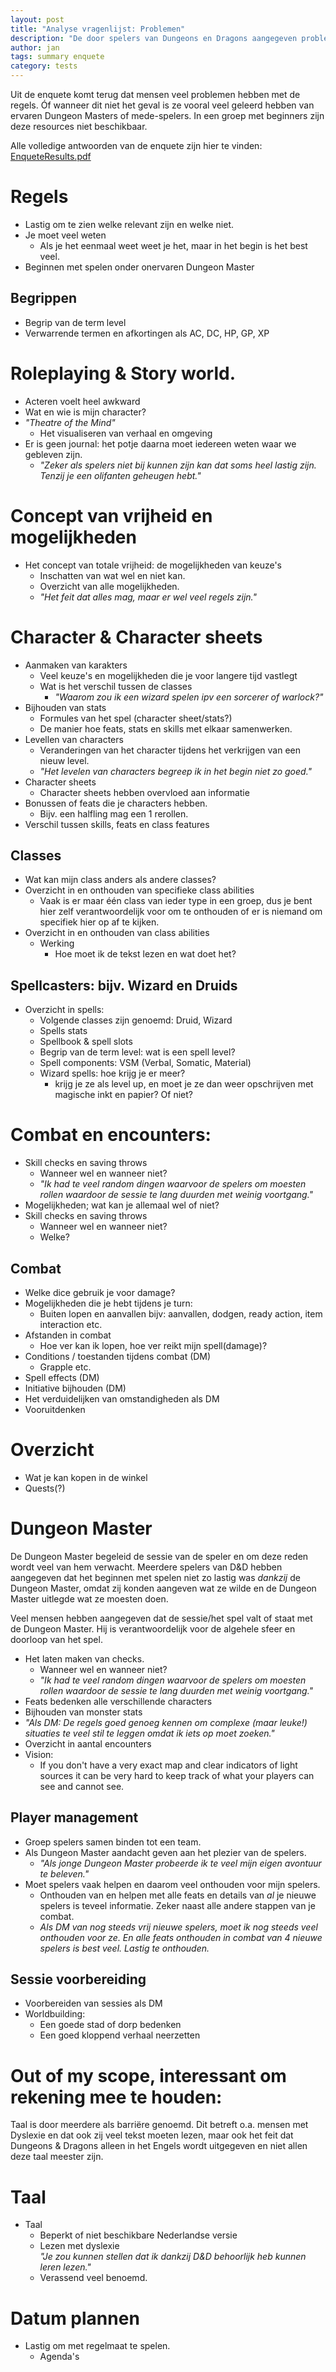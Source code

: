 ```yaml
---
layout: post
title: "Analyse vragenlijst: Problemen"
description: "De door spelers van Dungeons en Dragons aangegeven problemen bij het eerste keer spelen van Dungeons en Dragons."
author: jan
tags: summary enquete
category: tests
---
```


Uit de enquete komt terug dat mensen veel problemen hebben met de regels. Óf wanneer dit niet het geval is ze vooral veel geleerd hebben van ervaren Dungeon Masters of mede-spelers. In een groep met beginners zijn deze resources niet beschikbaar.

Alle volledige antwoorden van de enquete zijn hier te vinden: [EnqueteResults.pdf]({{site.url}}/assets/EnqueteResults.pdf)

# Regels
- Lastig om te zien welke relevant zijn en welke niet.
- Je moet veel weten
	- Als je het eenmaal weet weet je het, maar in het begin is het best veel.
- Beginnen met spelen onder onervaren Dungeon Master
	
## Begrippen
- Begrip van de term level
- Verwarrende termen en afkortingen als AC, DC, HP, GP, XP

# Roleplaying & Story world.
- Acteren voelt heel awkward
- Wat en wie is mijn character?
- _"Theatre of the Mind"_
	- Het visualiseren van verhaal en omgeving
- Er is geen journal: het potje daarna moet iedereen weten waar we gebleven zijn. 
	- *"Zeker als spelers niet bij kunnen zijn kan dat soms heel lastig zijn. Tenzij je een olifanten geheugen hebt."*

# Concept van vrijheid en mogelijkheden
- Het concept van totale vrijheid: de mogelijkheden van keuze's
	- Inschatten van wat wel en niet kan.
	- Overzicht van alle mogelijkheden.
	- *"Het feit dat alles mag, maar er wel veel regels zijn."*

# Character & Character sheets
- Aanmaken van karakters
	- Veel keuze's en mogelijkheden die je voor langere tijd vastlegt
	- Wat is het verschil tussen de classes
		- _"Waarom zou ik een wizard spelen ipv een sorcerer of warlock?"_
- Bijhouden van stats
	- Formules van het spel (character sheet/stats?)
	- De manier hoe feats, stats en skills met elkaar samenwerken.
- Levellen van characters
	- Veranderingen van het character tijdens het verkrijgen van een nieuw level.
	- *"Het levelen van characters begreep ik in het begin niet zo goed."*
- Character sheets
	- Character sheets hebben overvloed aan informatie
- Bonussen of feats die je characters hebben.
	- Bijv. een halfling mag een 1 rerollen.
- Verschil tussen skills, feats en class features

## Classes
- Wat kan mijn class anders als andere classes?
- Overzicht in en onthouden van specifieke class abilities
	- Vaak is er maar één class van ieder type in een groep, dus je bent hier zelf verantwoordelijk voor om te onthouden of er is niemand om specifiek hier op af te kijken. 
- Overzicht in en onthouden van class abilities
	- Werking
		- Hoe moet ik de tekst lezen en wat doet het?

## Spellcasters: bijv. Wizard en Druids
- Overzicht in spells:
	- Volgende classes zijn genoemd: Druid, Wizard
	- Spells stats
	- Spellbook & spell slots
	- Begrip van de term level: wat is een spell level?
	- Spell components: VSM (Verbal, Somatic, Material)
	- Wizard spells: hoe krijg je er meer?
		- krijg je ze als level up, en moet je ze dan weer opschrijven met magische inkt en papier? Of niet?

# Combat en encounters:
- Skill checks en saving throws 
	- Wanneer wel en wanneer niet?
	- *"Ik had te veel random dingen waarvoor de spelers om moesten rollen waardoor de sessie te lang duurden met weinig voortgang."*
- Mogelijkheden; wat kan je allemaal wel of niet?
- Skill checks en saving throws
	- Wanneer wel en wanneer niet?
	- Welke?

## Combat
- Welke dice gebruik je voor damage?
- Mogelijkheden die je hebt tijdens je turn:
	- Buiten lopen en aanvallen bijv: aanvallen, dodgen, ready action, item interaction etc.
- Afstanden in combat
	- Hoe ver kan ik lopen, hoe ver reikt mijn spell(damage)?
- Conditions / toestanden tijdens combat (DM)
	- Grapple etc.
- Spell effects (DM)
- Initiative bijhouden (DM)
- Het verduidelijken van omstandigheden als DM
- Vooruitdenken

# Overzicht
- Wat je kan kopen in de winkel
- Quests(?)

# Dungeon Master
De Dungeon Master begeleid de sessie van de speler en om deze reden wordt veel van hem verwacht. Meerdere spelers van D&D hebben aangegeven dat het beginnen met spelen niet zo lastig was _dankzij_ de Dungeon Master, omdat zij konden aangeven wat ze wilde en de Dungeon Master uitlegde wat ze moesten doen. 

Veel mensen hebben aangegeven dat de sessie/het spel valt of staat met de Dungeon Master. Hij is verantwoordelijk voor de algehele sfeer en doorloop van het spel.

- Het laten maken van checks.
	- Wanneer wel en wanneer niet?
	- *"Ik had te veel random dingen waarvoor de spelers om moesten rollen waardoor de sessie te lang duurden met weinig voortgang."*
- Feats bedenken alle verschillende characters
- Bijhouden van monster stats
- *"Als DM: De regels goed genoeg kennen om complexe (maar leuke!) situaties te veel stil te leggen omdat ik iets op moet zoeken."*
- Overzicht in aantal encounters
- Vision:
	- If you don't have a very exact map and clear indicators of light sources it can be very hard to keep track of what your players can see and cannot see.

## Player management
- Groep spelers samen binden tot een team.
- Als Dungeon Master aandacht geven aan het plezier van de spelers.
	- *"Als jonge Dungeon Master probeerde ik te veel mijn eigen avontuur te beleven."* 
- Moet spelers vaak helpen en daarom veel onthouden voor mijn spelers.
	- Onthouden van en helpen met alle feats en details van *al* je nieuwe spelers is teveel informatie. Zeker naast alle andere stappen van je combat.
	- *_Als DM van nog steeds vrij nieuwe spelers, moet ik nog steeds veel onthouden voor ze. En alle feats onthouden in combat van 4 nieuwe spelers is best veel. Lastig te onthouden._*

## Sessie voorbereiding
- Voorbereiden van sessies als DM
- Worldbuilding:
	- Een goede stad of dorp bedenken
	- Een goed kloppend verhaal neerzetten


Out of my scope, interessant om rekening mee te houden:
======================================================================================

Taal is door meerdere als barriëre genoemd. Dit betreft o.a. mensen met Dyslexie en dat ook zij veel tekst moeten lezen, maar ook het feit dat Dungeons & Dragons alleen in het Engels wordt uitgegeven en niet allen deze taal meester zijn.

# Taal
- Taal
	- Beperkt of niet beschikbare Nederlandse versie
	- Lezen met dyslexie  
		_"Je zou kunnen stellen dat ik dankzij D&D behoorlijk heb kunnen leren lezen."_ 
	- Verassend veel benoemd.

# Datum plannen
- Lastig om met regelmaat te spelen.
	- Agenda's